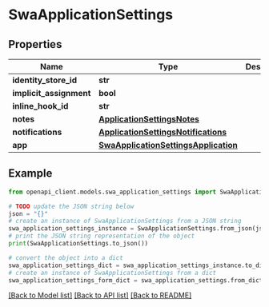 # SwaApplicationSettings


## Properties

Name | Type | Description | Notes
------------ | ------------- | ------------- | -------------
**identity_store_id** | **str** |  | [optional] 
**implicit_assignment** | **bool** |  | [optional] 
**inline_hook_id** | **str** |  | [optional] 
**notes** | [**ApplicationSettingsNotes**](ApplicationSettingsNotes.md) |  | [optional] 
**notifications** | [**ApplicationSettingsNotifications**](ApplicationSettingsNotifications.md) |  | [optional] 
**app** | [**SwaApplicationSettingsApplication**](SwaApplicationSettingsApplication.md) |  | [optional] 

## Example

```python
from openapi_client.models.swa_application_settings import SwaApplicationSettings

# TODO update the JSON string below
json = "{}"
# create an instance of SwaApplicationSettings from a JSON string
swa_application_settings_instance = SwaApplicationSettings.from_json(json)
# print the JSON string representation of the object
print(SwaApplicationSettings.to_json())

# convert the object into a dict
swa_application_settings_dict = swa_application_settings_instance.to_dict()
# create an instance of SwaApplicationSettings from a dict
swa_application_settings_form_dict = swa_application_settings.from_dict(swa_application_settings_dict)
```
[[Back to Model list]](../README.md#documentation-for-models) [[Back to API list]](../README.md#documentation-for-api-endpoints) [[Back to README]](../README.md)


